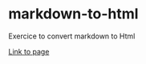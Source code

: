 # markdown-to-html
Exercice to convert markdown to Html

[Link to page](https://kezzouraphael.github.io/markdown-to-html/)

